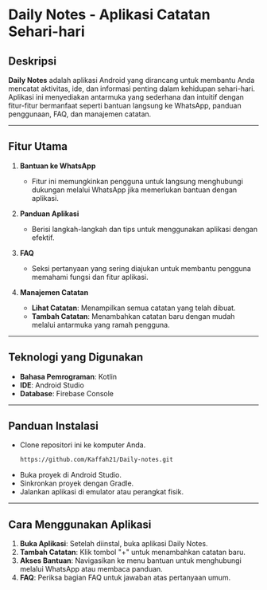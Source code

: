 # Daily Notes - Aplikasi Catatan Sehari-hari

## Deskripsi
**Daily Notes** adalah aplikasi Android yang dirancang untuk membantu Anda mencatat aktivitas, ide, dan informasi penting dalam kehidupan sehari-hari. Aplikasi ini menyediakan antarmuka yang sederhana dan intuitif dengan fitur-fitur bermanfaat seperti bantuan langsung ke WhatsApp, panduan penggunaan, FAQ, dan manajemen catatan.

---

## Fitur Utama
1. **Bantuan ke WhatsApp**
   - Fitur ini memungkinkan pengguna untuk langsung menghubungi dukungan melalui WhatsApp jika memerlukan bantuan dengan aplikasi.

2. **Panduan Aplikasi**
   - Berisi langkah-langkah dan tips untuk menggunakan aplikasi dengan efektif.

3. **FAQ**
   - Seksi pertanyaan yang sering diajukan untuk membantu pengguna memahami fungsi dan fitur aplikasi.

4. **Manajemen Catatan**
   - **Lihat Catatan**: Menampilkan semua catatan yang telah dibuat.
   - **Tambah Catatan**: Menambahkan catatan baru dengan mudah melalui antarmuka yang ramah pengguna.

---

## Teknologi yang Digunakan
- **Bahasa Pemrograman**: Kotlin
- **IDE**: Android Studio
- **Database**: Firebase Console

---

## Panduan Instalasi
   - Clone repositori ini ke komputer Anda.
     ```bash
     https://github.com/Kaffah21/Daily-notes.git
     ```
   - Buka proyek di Android Studio.
   - Sinkronkan proyek dengan Gradle.
   - Jalankan aplikasi di emulator atau perangkat fisik.

---

## Cara Menggunakan Aplikasi
1. **Buka Aplikasi**: Setelah diinstal, buka aplikasi Daily Notes.
2. **Tambah Catatan**: Klik tombol "+" untuk menambahkan catatan baru.
3. **Akses Bantuan**: Navigasikan ke menu bantuan untuk menghubungi melalui WhatsApp atau membaca panduan.
4. **FAQ**: Periksa bagian FAQ untuk jawaban atas pertanyaan umum.
